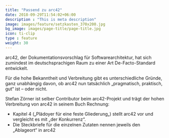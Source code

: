 ```yaml
---
title: "Passend zu arc42"
date: 2018-09-29T11:54:02+06:00
description : "This is meta description"
image: images/feature/setzkasten_370x200.jpg
bg_image: images/page-title/page-title.jpg
icon: ti-clip
type : feature
weight: 30
---
```


arc42, der Dokumentationsvorschlag für Softwarearchitektur, hat sich zumindest im deutschsprachigen Raum zu einer Art De-Facto-Standard entwickelt.

Für die hohe Bekanntheit und Verbreitung gibt es unterschiedliche Gründe, ganz unabhängig davon, ob arc42 nun tatsächlich „pragmatisch, praktisch, gut“ ist – oder nicht.

Stefan Zörner ist selber Contributor beim arc42-Projekt und trägt der hohen Verbreitung von arc42 in seinem Buch Rechnung:

* Kapitel 4 („Plädoyer für eine feste Gliederung„) stellt arc42 vor und vergleicht es mit „der Konkurrenz“.
* Die Steckbriefe für die einzelnen Zutaten nennen jeweils den „Ablageort“ in arc42